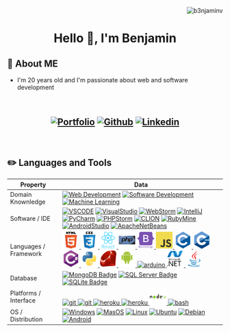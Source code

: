 <p align="right"> <img src="https://komarev.com/ghpvc/?username=b3njaminv&label=Profile%20views&color=0e75b6&style=flat" alt="b3njaminv" /> </p>
<h1 align="center">Hello 👋, I'm Benjamin</h1>

## 📍 About ME

 - I'm 20 years old and I'm passionate about web and software development

</br>
<h2 align="center">

[![Portfolio](https://img.shields.io/badge/-Portfolio-red?style=flat&logo=appveyor&logoColor=white)](https://cutt.ly/portfoliobenjamin)
[![Github](https://img.shields.io/badge/-Github-000?style=flat&logo=Github)](https://github.com/B3njaminV)
[![Linkedin](https://img.shields.io/badge/-LinkedIn-blue?style=flat&logo=Linkedin)](https://linkedin.com/in/benjamin-valleix)

</h2>

</br>


## ✏️ Languages and Tools

Property                 | Data  
-------------------------|------
Domain Knownledge        | [![Web Development](https://img.shields.io/badge/-Web%20Development-036CB5?style=flat)](https://github.com/B3njaminV) [![Software Development](https://img.shields.io/badge/-Software%20Development-FF6600?style=flat)](https://github.com/B3njaminV)  [![Machine Learning](https://img.shields.io/badge/-Machine%20Learning-01D277?style=flat&logoColor=white)](https://github.com/B3njaminV)
Software / IDE           | [![VSCODE](https://img.shields.io/badge/-Visual%20Studio%20Code-00599C?style=flat&logo=visualstudiocode)](https://www.jetbrains.com/fr-fr/) [![VisualStudio](https://img.shields.io/badge/-Visual%20Studio-239120?style=flat&logo=visualstudio)](https://www.jetbrains.com/fr-fr/) [![WebStorm](https://img.shields.io/badge/-WebStorm-F7DF1E?style=flat&logo=webstorm)](https://www.jetbrains.com/fr-fr/) [![IntelliJ](https://img.shields.io/badge/-IntelliJ-FF6600?style=flat&logo=intellij-idea)](https://www.jetbrains.com/fr-fr/) [![PyCharm](https://img.shields.io/badge/-PyCharm-3776AB?style=flat&logo=pycharm)](https://www.jetbrains.com/fr-fr/)  [![PHPStorm](https://img.shields.io/badge/-PHPStorm-A8B9CC?style=flat&logo=phpstorm)](https://www.jetbrains.com/fr-fr/) [![CLION](https://img.shields.io/badge/-CLion-00B3E0?style=flat&logo=clion)](https://www.jetbrains.com/fr-fr/) [![RubyMine](https://img.shields.io/badge/-RubyMine-E8478B?style=flat&logo=ruby)](https://www.jetbrains.com/fr-fr/) [![AndroidStudio](https://img.shields.io/badge/-Android%20Studio-007396?style=flat&logo=androidstudio)](https://www.jetbrains.com/fr-fr/)  [![ApacheNetBeans](https://img.shields.io/badge/-Apache%20NetBeans-C9E046?style=flat&logo=apachenetbeanside)](https://netbeans.apache.org/) 
Languages / Framework         | <a href="https://www.w3.org/html/" target="_blank" rel="noreferrer"> <img src="https://raw.githubusercontent.com/devicons/devicon/master/icons/html5/html5-original-wordmark.svg" alt="html5" width="40" height="40"/> </a> <a href="https://www.w3schools.com/css/" target="_blank" rel="noreferrer"> <img src="https://raw.githubusercontent.com/devicons/devicon/master/icons/css3/css3-original-wordmark.svg" alt="css3" width="40" height="40"/> </a> <a href="https://reactjs.org/" target="_blank" rel="noreferrer"> <img src="https://raw.githubusercontent.com/devicons/devicon/master/icons/react/react-original-wordmark.svg" alt="react" width="40" height="40"/> </a>  <a href="https://www.php.net" target="_blank" rel="noreferrer"> <img src="https://raw.githubusercontent.com/devicons/devicon/master/icons/php/php-original.svg" alt="php" width="40" height="40"/> </a>  <a href="https://getbootstrap.com" target="_blank" rel="noreferrer"> <img src="https://raw.githubusercontent.com/devicons/devicon/master/icons/bootstrap/bootstrap-plain-wordmark.svg" alt="bootstrap" width="40" height="40"/> </a> <a href="https://developer.mozilla.org/en-US/docs/Web/JavaScript" target="_blank" rel="noreferrer"> <img src="https://raw.githubusercontent.com/devicons/devicon/master/icons/javascript/javascript-original.svg" alt="javascript" width="40" height="40"/> </a> <a href="https://www.cprogramming.com/" target="_blank" rel="noreferrer"> <img src="https://raw.githubusercontent.com/devicons/devicon/master/icons/c/c-original.svg" alt="c" width="40" height="40"/> </a> <a href="https://www.w3schools.com/cpp/" target="_blank" rel="noreferrer"> <img src="https://raw.githubusercontent.com/devicons/devicon/master/icons/cplusplus/cplusplus-original.svg" alt="cplusplus" width="40" height="40"/> </a> <a href="https://www.w3schools.com/cs/" target="_blank" rel="noreferrer"> <img src="https://raw.githubusercontent.com/devicons/devicon/master/icons/csharp/csharp-original.svg" alt="csharp" width="40" height="40"/> </a> <a href="https://www.python.org" target="_blank" rel="noreferrer"> <img src="https://raw.githubusercontent.com/devicons/devicon/master/icons/python/python-original.svg" alt="python" width="40" height="40"/> </a>  <a href="https://www.ruby-lang.org/en/" target="_blank" rel="noreferrer"> <img src="https://raw.githubusercontent.com/devicons/devicon/master/icons/ruby/ruby-original.svg" alt="ruby" width="40" height="40"/> </a> <a href="https://developer.android.com" target="_blank" rel="noreferrer"> <img src="https://raw.githubusercontent.com/devicons/devicon/master/icons/android/android-original-wordmark.svg" alt="android" width="40" height="40"/> </a> <a href="https://www.arduino.cc/" target="_blank" rel="noreferrer"> <img src="https://cdn.worldvectorlogo.com/logos/arduino-1.svg" alt="arduino" width="40" height="40"/> </a> <a href="https://dotnet.microsoft.com/" target="_blank" rel="noreferrer"> <img src="https://raw.githubusercontent.com/devicons/devicon/master/icons/dot-net/dot-net-original-wordmark.svg" alt="dotnet" width="40" height="40"/> </a> <a href="https://www.java.com" target="_blank" rel="noreferrer"> <img src="https://raw.githubusercontent.com/devicons/devicon/master/icons/java/java-original.svg" alt="java" width="40" height="40"/> </a>
Database         | [![MongoDB Badge](https://img.shields.io/badge/-MongoDB-47A248?style=flat&logo=MongoDB&logoColor=white)](https://github.com/search?q=user%3Azmcx16&type=Repositories)  [![SQL Server Badge](https://img.shields.io/badge/-My%20SQL-CC2927?style=flat&logo=mysql&logoColor=white)](https://www.mysql.com/) [![SQLite Badge](https://img.shields.io/badge/-SQLite-003B57?style=flat&logo=sqlite&logoColor=white)](https://github.com/search?q=user%3Azmcx16&type=Repositories) 
Platforms / Interface                | <a href="https://git-scm.com/" target="_blank" rel="noreferrer"> <img src="https://www.vectorlogo.zone/logos/git-scm/git-scm-icon.svg" alt="git" width="40" height="40"/> </a> <a href="https://gitlab.com/gitlab-org/gitlab" target="_blank" rel="noreferrer"> <img src="https://www.vectorlogo.zone/logos/gitlab/gitlab-icon.svg" alt="git" width="40" height="40"/> </a> <a href="https://heroku.com" target="_blank" rel="noreferrer"> <img src="https://www.vectorlogo.zone/logos/heroku/heroku-icon.svg" alt="heroku" width="40" height="40"/> </a> <a href="https://hostinger.com" target="_blank" rel="noreferrer"> <img src="https://iconape.com/wp-content/png_logo_vector/hostinger.png" alt="heroku" width="40" height="40"/> </a> <a href="https://nodejs.org" target="_blank" rel="noreferrer"> <img src="https://raw.githubusercontent.com/devicons/devicon/master/icons/nodejs/nodejs-original-wordmark.svg" alt="nodejs" width="40" height="40"/> </a> <a href="https://www.gnu.org/software/bash/" target="_blank" rel="noreferrer"> <img src="https://www.vectorlogo.zone/logos/gnu_bash/gnu_bash-icon.svg" alt="bash" width="40" height="40"/> </a>
OS / Distribution               | [![Windows](https://img.shields.io/badge/-Windows-3DC4FF?style=flat&logo=windows&logoColor=white)](https://www.microsoft.com/fr-fr/windows) [![MasOS](https://img.shields.io/badge/-MacOS-A8B9CC?style=flat&logo=apple&logoColor=white)]([https://www.microsoft.com/fr-fr/windows](https://www.apple.com/fr/macos/monterey/))  [![Linux](https://img.shields.io/badge/-Linux-C9E046?style=flat&logo=linux&logoColor=white)](https://www.linux.org/fr-fr/linux) [![Ubuntu](https://img.shields.io/badge/-Ubuntu-FFAD3D?style=flat&logo=ubuntu&logoColor=white)](https://www.ubuntu.com/fr-fr/ubuntu/) [![Debian](https://img.shields.io/badge/-Debian-E04646?style=flat&logo=debian&logoColor=white)](https://www.debian.org/fr/debian) [![Android](https://img.shields.io/badge/-Android-10AB2A?style=flat&logo=android&logoColor=white)](https://developer.android.com/index.html) 
